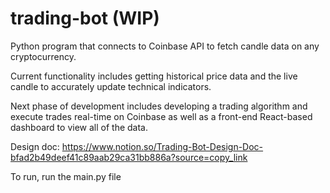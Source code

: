 # trading-bot (WIP)
Python program that connects to Coinbase API to fetch candle data on any cryptocurrency.

Current functionality includes getting historical price data and the live candle to accurately update technical indicators.

Next phase of development includes developing a trading algorithm and execute trades real-time on Coinbase as well as a front-end React-based dashboard to view all of the data.
 
Design doc: https://www.notion.so/Trading-Bot-Design-Doc-bfad2b49deef41c89aab29ca31bb886a?source=copy_link

To run, run the main.py file
